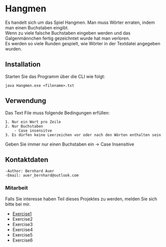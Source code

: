 # Hangmen
Es handelt sich um das Spiel Hangmen. Man muss Wörter erraten, indem man einen Buchstaben eingibt.\
Wenn zu viele falsche Buchstaben eingeben werden und das Galgenmännchen fertig gezeichntet wurde hat man verloren.\
Es werden so viele Runden gespielt, wie Wörter in der Textdatei angegeben wurden.

## Installation

Starten Sie das Programm über die CLI wie folgt: 

`java Hangmen.exe <filename>.txt`

## Verwendung

Das Text File muss folgende Bedingungen erfüllen:

    1. Nur ein Wort pro Zeile
    2. Nur Buchstaben
        - Case insensitve
    3. Es dürfen keine Leerzeichen vor oder nach den Wörten enthalten sein

Geben Sie immer nur einen Buchstaben ein -> Case Insensitive

## Kontaktdaten

    -Author: Bernhard Auer
    -Email: auer_bernhard@outlook.com

### Mitarbeit

Falls Sie interesse haben Teil dieses Projektes zu werden, melden Sie sich bitte bei mir.

  - [Exercise1](exercise1.md)
  - Exercise2
  - Exercise3
  - Exercise4
  - Exercise5
  - Exercise6
  

